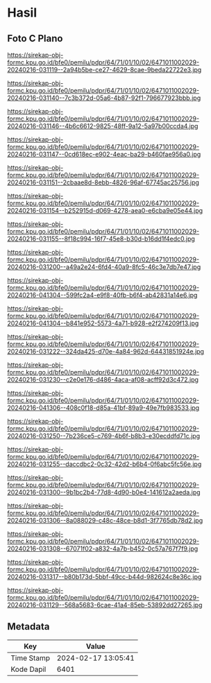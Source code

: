 # Hasil

## Foto C Plano

https://sirekap-obj-formc.kpu.go.id/bfe0/pemilu/pdpr/64/71/01/10/02/6471011002029-20240216-031119--2a94b5be-ce27-4629-8cae-9beda22722e3.jpg

https://sirekap-obj-formc.kpu.go.id/bfe0/pemilu/pdpr/64/71/01/10/02/6471011002029-20240216-031140--7c3b372d-05a6-4b87-92f1-796677923bbb.jpg

https://sirekap-obj-formc.kpu.go.id/bfe0/pemilu/pdpr/64/71/01/10/02/6471011002029-20240216-031146--4b6c6612-9825-48ff-9a12-5a97b00ccda4.jpg

https://sirekap-obj-formc.kpu.go.id/bfe0/pemilu/pdpr/64/71/01/10/02/6471011002029-20240216-031147--0cd618ec-e902-4eac-ba29-b460fae956a0.jpg

https://sirekap-obj-formc.kpu.go.id/bfe0/pemilu/pdpr/64/71/01/10/02/6471011002029-20240216-031151--2cbaae8d-8ebb-4826-96af-67745ac25756.jpg

https://sirekap-obj-formc.kpu.go.id/bfe0/pemilu/pdpr/64/71/01/10/02/6471011002029-20240216-031154--b252915d-d069-4278-aea0-e6cba9e05e44.jpg

https://sirekap-obj-formc.kpu.go.id/bfe0/pemilu/pdpr/64/71/01/10/02/6471011002029-20240216-031155--8f18c994-16f7-45e8-b30d-b16dd1f4edc0.jpg

https://sirekap-obj-formc.kpu.go.id/bfe0/pemilu/pdpr/64/71/01/10/02/6471011002029-20240216-031200--a49a2e24-6fd4-40a9-8fc5-46c3e7db7e47.jpg

https://sirekap-obj-formc.kpu.go.id/bfe0/pemilu/pdpr/64/71/01/10/02/6471011002029-20240216-041304--599fc2a4-e9f8-40fb-b6f4-ab42831a14e6.jpg

https://sirekap-obj-formc.kpu.go.id/bfe0/pemilu/pdpr/64/71/01/10/02/6471011002029-20240216-041304--b841e952-5573-4a71-b928-e2f274209f13.jpg

https://sirekap-obj-formc.kpu.go.id/bfe0/pemilu/pdpr/64/71/01/10/02/6471011002029-20240216-031222--324da425-d70e-4a84-962d-64431851924e.jpg

https://sirekap-obj-formc.kpu.go.id/bfe0/pemilu/pdpr/64/71/01/10/02/6471011002029-20240216-031230--c2e0e176-d486-4aca-af08-acff92d3c472.jpg

https://sirekap-obj-formc.kpu.go.id/bfe0/pemilu/pdpr/64/71/01/10/02/6471011002029-20240216-041306--408c0f18-d85a-41bf-89a9-49e7fb983533.jpg

https://sirekap-obj-formc.kpu.go.id/bfe0/pemilu/pdpr/64/71/01/10/02/6471011002029-20240216-031250--7b236ce5-c769-4b6f-b8b3-e30ecddfd71c.jpg

https://sirekap-obj-formc.kpu.go.id/bfe0/pemilu/pdpr/64/71/01/10/02/6471011002029-20240216-031255--daccdbc2-0c32-42d2-b6b4-0f6abc5fc56e.jpg

https://sirekap-obj-formc.kpu.go.id/bfe0/pemilu/pdpr/64/71/01/10/02/6471011002029-20240216-031300--9b1bc2b4-77d8-4d90-b0e4-141612a2aeda.jpg

https://sirekap-obj-formc.kpu.go.id/bfe0/pemilu/pdpr/64/71/01/10/02/6471011002029-20240216-031306--8a088029-c48c-48ce-b8d1-3f7765db78d2.jpg

https://sirekap-obj-formc.kpu.go.id/bfe0/pemilu/pdpr/64/71/01/10/02/6471011002029-20240216-031308--67071f02-a832-4a7b-b452-0c57a767f7f9.jpg

https://sirekap-obj-formc.kpu.go.id/bfe0/pemilu/pdpr/64/71/01/10/02/6471011002029-20240216-031317--b80b173d-5bbf-49cc-b44d-982624c8e36c.jpg

https://sirekap-obj-formc.kpu.go.id/bfe0/pemilu/pdpr/64/71/01/10/02/6471011002029-20240216-031129--568a5683-6cae-41a4-85eb-53892dd27265.jpg


## Metadata

| Key        | Value               |
| ---------- | ------------------- |
| Time Stamp | 2024-02-17 13:05:41 |
| Kode Dapil | 6401                |



